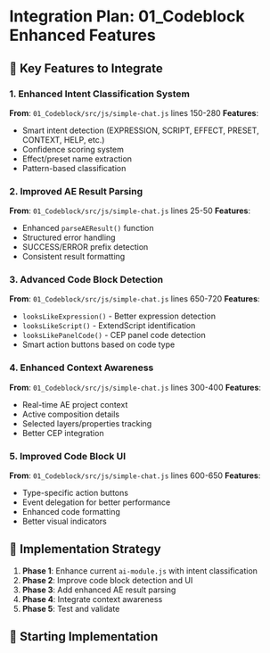 # Integration Plan: 01_Codeblock Enhanced Features

## 🎯 Key Features to Integrate

### 1. Enhanced Intent Classification System
**From**: `01_Codeblock/src/js/simple-chat.js` lines 150-280
**Features**:
- Smart intent detection (EXPRESSION, SCRIPT, EFFECT, PRESET, CONTEXT, HELP, etc.)
- Confidence scoring system
- Effect/preset name extraction
- Pattern-based classification

### 2. Improved AE Result Parsing
**From**: `01_Codeblock/src/js/simple-chat.js` lines 25-50
**Features**:
- Enhanced `parseAEResult()` function
- Structured error handling
- SUCCESS/ERROR prefix detection
- Consistent result formatting

### 3. Advanced Code Block Detection
**From**: `01_Codeblock/src/js/simple-chat.js` lines 650-720
**Features**:
- `looksLikeExpression()` - Better expression detection
- `looksLikeScript()` - ExtendScript identification
- `looksLikePanelCode()` - CEP panel code detection
- Smart action buttons based on code type

### 4. Enhanced Context Awareness
**From**: `01_Codeblock/src/js/simple-chat.js` lines 300-400
**Features**:
- Real-time AE project context
- Active composition details
- Selected layers/properties tracking
- Better CEP integration

### 5. Improved Code Block UI
**From**: `01_Codeblock/src/js/simple-chat.js` lines 600-650
**Features**:
- Type-specific action buttons
- Event delegation for better performance
- Enhanced code formatting
- Better visual indicators

## 🔧 Implementation Strategy

1. **Phase 1**: Enhance current `ai-module.js` with intent classification
2. **Phase 2**: Improve code block detection and UI
3. **Phase 3**: Add enhanced AE result parsing
4. **Phase 4**: Integrate context awareness
5. **Phase 5**: Test and validate

## 🚀 Starting Implementation
